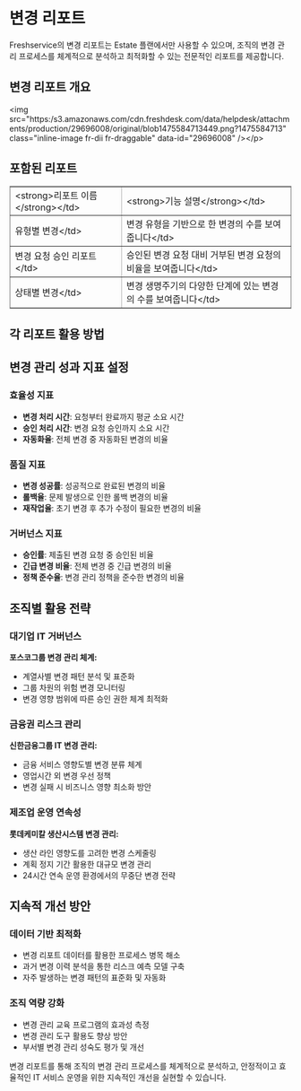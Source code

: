 # 변경 리포트

Freshservice의 변경 리포트는 Estate 플랜에서만 사용할 수 있으며, 조직의 변경 관리 프로세스를 체계적으로 분석하고 최적화할 수 있는 전문적인 리포트를 제공합니다.

## 변경 리포트 개요

<p>&lt;img src="https:/s3.amazonaws.com/cdn.freshdesk.com/data/helpdesk/attachments/production/29696008/original/blob1475584713449.png?1475584713" class="inline-image fr-dii fr-draggable" data-id="29696008" />&lt;/p>

## 포함된 리포트

<table border="1" cellpadding="0" cellspacing="0" style="border-collapse:collapse; border:1px solid #afafaf;width:100%;">
<tbody>
<tr>
<td>&lt;strong>리포트 이름&lt;/strong>&lt;/td>
<td>&lt;strong>기능 설명&lt;/strong>&lt;/td>
</tr>
<tr>
<td>유형별 변경&lt;/td>
<td>변경 유형을 기반으로 한 변경의 수를 보여줍니다&lt;/td>
</tr>
<tr>
<td>변경 요청 승인 리포트&lt;/td>
<td>승인된 변경 요청 대비 거부된 변경 요청의 비율을 보여줍니다&lt;/td>
</tr>
<tr>
<td>상태별 변경&lt;/td>
<td>변경 생명주기의 다양한 단계에 있는 변경의 수를 보여줍니다&lt;/td>
</tr>
</tbody>
</table>

## 각 리포트 활용 방법

## 변경 관리 성과 지표 설정

### 효율성 지표
- **변경 처리 시간**: 요청부터 완료까지 평균 소요 시간
- **승인 처리 시간**: 변경 요청 승인까지 소요 시간
- **자동화율**: 전체 변경 중 자동화된 변경의 비율

### 품질 지표
- **변경 성공률**: 성공적으로 완료된 변경의 비율
- **롤백율**: 문제 발생으로 인한 롤백 변경의 비율
- **재작업율**: 초기 변경 후 추가 수정이 필요한 변경의 비율

### 거버넌스 지표
- **승인률**: 제출된 변경 요청 중 승인된 비율
- **긴급 변경 비율**: 전체 변경 중 긴급 변경의 비율
- **정책 준수율**: 변경 관리 정책을 준수한 변경의 비율

## 조직별 활용 전략

### 대기업 IT 거버넌스
**포스코그룹 변경 관리 체계:**
- 계열사별 변경 패턴 분석 및 표준화
- 그룹 차원의 위험 변경 모니터링
- 변경 영향 범위에 따른 승인 권한 체계 최적화

### 금융권 리스크 관리
**신한금융그룹 IT 변경 관리:**
- 금융 서비스 영향도별 변경 분류 체계
- 영업시간 외 변경 우선 정책
- 변경 실패 시 비즈니스 영향 최소화 방안

### 제조업 운영 연속성
**롯데케미칼 생산시스템 변경 관리:**
- 생산 라인 영향도를 고려한 변경 스케줄링
- 계획 정지 기간 활용한 대규모 변경 관리
- 24시간 연속 운영 환경에서의 무중단 변경 전략

## 지속적 개선 방안

### 데이터 기반 최적화
- 변경 리포트 데이터를 활용한 프로세스 병목 해소
- 과거 변경 이력 분석을 통한 리스크 예측 모델 구축
- 자주 발생하는 변경 패턴의 표준화 및 자동화

### 조직 역량 강화
- 변경 관리 교육 프로그램의 효과성 측정
- 변경 관리 도구 활용도 향상 방안
- 부서별 변경 관리 성숙도 평가 및 개선

변경 리포트를 통해 조직의 변경 관리 프로세스를 체계적으로 분석하고, 안정적이고 효율적인 IT 서비스 운영을 위한 지속적인 개선을 실현할 수 있습니다.